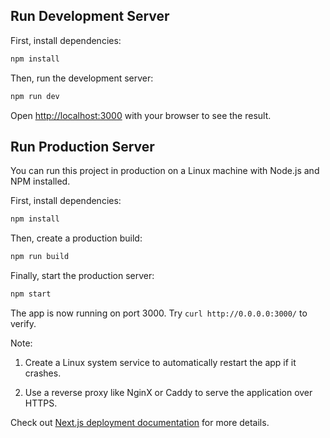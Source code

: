 
## Run Development Server

First, install dependencies:

```bash
npm install
```

Then, run the development server:

```bash
npm run dev
```

Open [http://localhost:3000](http://localhost:3000) with your browser to see the result.

## Run Production Server

You can run this project in production on a Linux machine with Node.js and NPM installed.


First, install dependencies:

```bash
npm install
```

Then, create a production build:

```bash
npm run build
```

Finally, start the production server:

```bash
npm start
```

The app is now running on port 3000. Try `curl http://0.0.0.0:3000/` to verify.

Note:

1. Create a Linux system service to automatically restart the app if it crashes. 

2. Use a reverse proxy like NginX or Caddy to serve the application over HTTPS.


Check out [Next.js deployment documentation](https://nextjs.org/docs/app/building-your-application/deploying) for more details.
